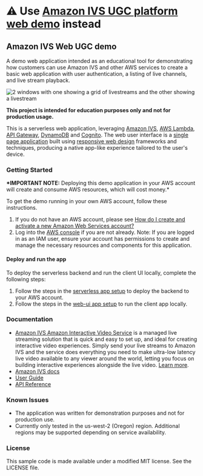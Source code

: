 # ⚠️ Use [Amazon IVS UGC platform web demo](https://github.com/aws-samples/amazon-ivs-ugc-platform-web-demo) instead
## Amazon IVS Web UGC demo

A demo web application intended as an educational tool for demonstrating how customers can use Amazon IVS and other AWS services to create a basic web application with user authentication, a listing of live channels, and live stream playback.

<img src="app-screenshot.png" alt="2 windows with one showing a grid of livestreams and the other showing a livestream" />

**This project is intended for education purposes only and not for production usage.**

This is a serverless web application, leveraging [Amazon IVS](https://aws.amazon.com/ivs/), [AWS Lambda](https://aws.amazon.com/lambda/), [API Gateway](https://aws.amazon.com/api-gateway/), [DynamoDB](https://aws.amazon.com/dynamodb/) and [Cognito](https://aws.amazon.com/cognito/). The web user interface is a [single page application](https://en.wikipedia.org/wiki/Single-page_application) built using [responsive web design](https://en.wikipedia.org/wiki/Responsive_web_design) frameworks and techniques, producing a native app-like experience tailored to the user's device.

### Getting Started

**\*IMPORTANT NOTE:** Deploying this demo application in your AWS account will create and consume AWS resources, which will cost money.\*

To get the demo running in your own AWS account, follow these instructions.

1. If you do not have an AWS account, please see [How do I create and activate a new Amazon Web Services account?](https://aws.amazon.com/premiumsupport/knowledge-center/create-and-activate-aws-account/)
2. Log into the [AWS console](https://console.aws.amazon.com/) if you are not already. Note: If you are logged in as an IAM user, ensure your account has permissions to create and manage the necessary resources and components for this application.

#### Deploy and run the app

To deploy the serverless backend and run the client UI locally, complete the following steps:

1. Follow the steps in the [serverless app setup](./serverless) to deploy the backend to your AWS account.
2. Follow the steps in the [web-ui app setup](./web-ui) to run the client app locally.

### Documentation

- [Amazon IVS Amazon Interactive Video Service](https://aws.amazon.com/ivs/) is a managed live streaming solution that is quick and easy to set up, and ideal for creating interactive video experiences. Simply send your live streams to Amazon IVS and the service does everything you need to make ultra-low latency live video available to any viewer around the world, letting you focus on building interactive experiences alongside the live video. [Learn more](https://aws.amazon.com/ivs/).
- [Amazon IVS docs](https://docs.aws.amazon.com/ivs/)
- [User Guide](https://docs.aws.amazon.com/ivs/latest/userguide/)
- [API Reference](https://docs.aws.amazon.com/ivs/latest/APIReference/)

### Known Issues

- The application was written for demonstration purposes and not for production use.
- Currently only tested in the us-west-2 (Oregon) region. Additional regions may be supported depending on service availability.

### License

This sample code is made available under a modified MIT license. See the LICENSE file.
